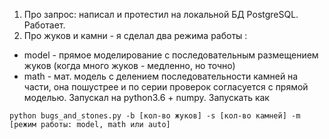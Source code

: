 1. Про запрос: написал и протестил на локальной БД PostgreSQL. Работает.
2. Про жуков и камни - я сделал два режима работы :
* model - прямое моделирование с последовательным размещением жуков (когда много жуков - медленно, но точно) 
* math - мат. модель с делением последовательности камней на части, она пошустрее и по серии проверок согласуется с прямой моделью. 
Запускал на python3.6 + numpy. Запускать как 
```
python bugs_and_stones.py -b [кол-во жуков] -s [кол-во камней] -m [режим работы: model, math или auto]
```

